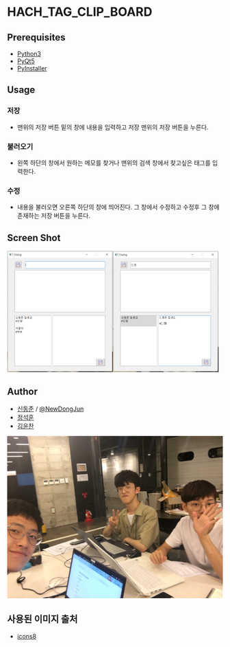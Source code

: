 # HACH_TAG_CLIP_BOARD



## Prerequisites 

- [Python3](https://www.python.org/downloads/)
- [PyQt5](https://pypi.org/project/PyQt5/)
- [PyInstaller](https://pypi.org/project/PyInstaller/)
## Usage
### 저장
- 맨위의 저장 버튼 밑의 창에 내용을 입력하고 저장 맨위의 저장 버튼을 누른다.
### 불러오기
- 왼쪽 하단의 창에서 원하는 메모를 찾거나 맨위의 검색 창에서 찾고싶은 태그를 입력한다.
### 수정
- 내용을 불러오면 오른쪽 하단의 창에 띄어진다. 그 창에서 수정하고 수정후 그 창에 존재하는 저장 버튼을 누른다.

## Screen Shot
<img src="/assets/캡처1.png" width="49%"><img src="/assets/캡처2.PNG" width="49%">


## Author
- [신동준](https://github.com/NewDongJun) / [@NewDongJun](https://newdongjun.github.io)
- [정석훈](https://github.com/JungSeokHoon)
- [김윤찬](https://github.com/cmne3602)
<img src="/assets/IMG_12.JPG">


## 사용된 이미지 출처
- [icons8](https://icons8.com/icons)


